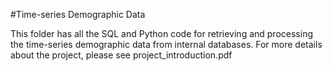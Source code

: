 #Time-series Demographic Data

This folder has all the SQL and Python code for retrieving and processing the time-series demographic data from internal databases.
For more details about the project, please see project_introduction.pdf
